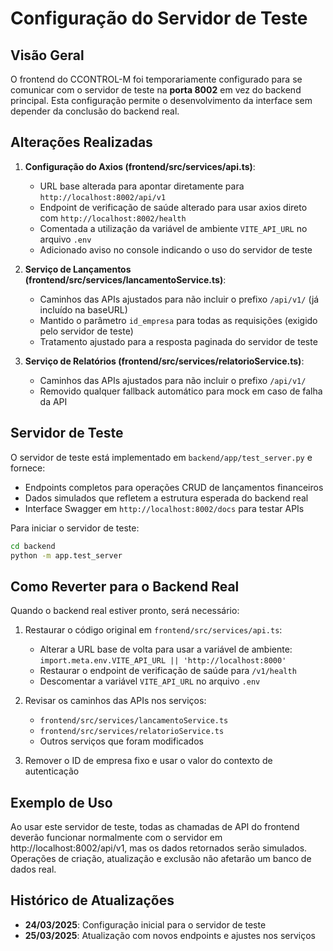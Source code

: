 # Configuração do Servidor de Teste

## Visão Geral

O frontend do CCONTROL-M foi temporariamente configurado para se comunicar com o servidor de teste na **porta 8002** em vez do backend principal. Esta configuração permite o desenvolvimento da interface sem depender da conclusão do backend real.

## Alterações Realizadas

1. **Configuração do Axios (frontend/src/services/api.ts)**:
   - URL base alterada para apontar diretamente para `http://localhost:8002/api/v1`
   - Endpoint de verificação de saúde alterado para usar axios direto com `http://localhost:8002/health`
   - Comentada a utilização da variável de ambiente `VITE_API_URL` no arquivo `.env`
   - Adicionado aviso no console indicando o uso do servidor de teste

2. **Serviço de Lançamentos (frontend/src/services/lancamentoService.ts)**:
   - Caminhos das APIs ajustados para não incluir o prefixo `/api/v1/` (já incluído na baseURL)
   - Mantido o parâmetro `id_empresa` para todas as requisições (exigido pelo servidor de teste)
   - Tratamento ajustado para a resposta paginada do servidor de teste

3. **Serviço de Relatórios (frontend/src/services/relatorioService.ts)**:
   - Caminhos das APIs ajustados para não incluir o prefixo `/api/v1/`
   - Removido qualquer fallback automático para mock em caso de falha da API

## Servidor de Teste

O servidor de teste está implementado em `backend/app/test_server.py` e fornece:

- Endpoints completos para operações CRUD de lançamentos financeiros
- Dados simulados que refletem a estrutura esperada do backend real
- Interface Swagger em `http://localhost:8002/docs` para testar APIs

Para iniciar o servidor de teste:
```bash
cd backend
python -m app.test_server
```

## Como Reverter para o Backend Real

Quando o backend real estiver pronto, será necessário:

1. Restaurar o código original em `frontend/src/services/api.ts`:
   - Alterar a URL base de volta para usar a variável de ambiente: `import.meta.env.VITE_API_URL || 'http://localhost:8000'`
   - Restaurar o endpoint de verificação de saúde para `/v1/health`
   - Descomentar a variável `VITE_API_URL` no arquivo `.env`

2. Revisar os caminhos das APIs nos serviços:
   - `frontend/src/services/lancamentoService.ts`
   - `frontend/src/services/relatorioService.ts`
   - Outros serviços que foram modificados

3. Remover o ID de empresa fixo e usar o valor do contexto de autenticação

## Exemplo de Uso

Ao usar este servidor de teste, todas as chamadas de API do frontend deverão funcionar normalmente com o servidor em http://localhost:8002/api/v1, mas os dados retornados serão simulados. Operações de criação, atualização e exclusão não afetarão um banco de dados real.

## Histórico de Atualizações

- **24/03/2025**: Configuração inicial para o servidor de teste
- **25/03/2025**: Atualização com novos endpoints e ajustes nos serviços 